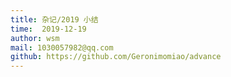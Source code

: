 ```yaml
---
title: 杂记/2019 小结
time:  2019-12-19
author: wsm
mail: 1030057982@qq.com
github: https://github.com/Geronimomiao/advance
---
```



